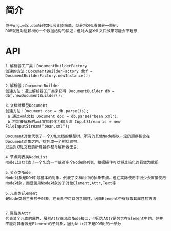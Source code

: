 #  简介
    位于org.w3c.dom操作XML会比较简单，就是将XML看做是一颗树，
    DOM就是对这颗树的一个数据结构的描述，但对大型XML文件效果可能会不理想
    
    
#  API 

    1.解析器工厂类：DocumentBuilderFactory
    创建的方法：DocumentBuilderFactory dbf = DocumentBuilderFactory.newInstance();
    
    2.解析器：DocumentBuilder
    创建方法：通过解析器工厂类来获得 DocumentBuilder db = dbf.newDocumentBuilder();
    
    3.文档树模型Document
    创建方法：Document doc = db.parse(is); 
     a.通过xml文档 Document doc = db.parse("bean.xml"); 
     b.将需要解析的xml文档转化为输入流 InputStream is = new FileInputStream("bean.xml");
    
    Document对象代表了一个XML文档的模型树，所有的其他Node都以一定的顺序包含在Document对象之内，排列成一个树状结构，
    以后对XML文档的所有操作都与解析器无关，
    
    4.节点列表类NodeList
    NodeList代表了一个包含一个或者多个Node的列表，根据操作可以将其简化的看做为数组
    
    5.节点类Node
    Node对象是DOM中最基本的对象，代表了文档树中的抽象节点。但在实际使用中很少会直接使用Node对象，而是使用Node对象的子对象Element,Attr,Text等
    
    6.元素类Element
    是Node类最主要的子对象，在元素中可以包含属性，因而Element中有存取其属性的方法
    
    
    7.属性类Attr
    代表某个元素的属性，虽然Attr继承自Node接口，但因为Attr是包含在Element中的，但并不能将其看做是Element的子对象，因为Attr并不是DOM树的一部分